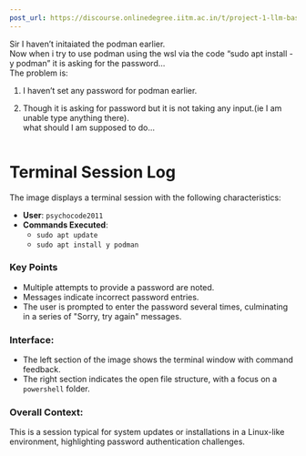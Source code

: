 ```yaml
---
post_url: https://discourse.onlinedegree.iitm.ac.in/t/project-1-llm-based-automation-agent-discussion-thread-tds-jan-2025/164277/238
---
```

Sir I haven’t initaiated the podman earlier.  
Now when i try to use podman using the wsl via the code “sudo apt install -y podman” it is asking for the password…  
The problem is:

1. I haven’t set any password for podman earlier.
2. Though it is asking for password but it is not taking any input.(ie I am unable type anything there).  
   what should I am supposed to do…  

   ```markdown
# Terminal Session Log

The image displays a terminal session with the following characteristics:

- **User**: `psychocode2011`
- **Commands Executed**:
  - `sudo apt update`
  - `sudo apt install y podman`

### Key Points
- Multiple attempts to provide a password are noted.
- Messages indicate incorrect password entries.
- The user is prompted to enter the password several times, culminating in a series of "Sorry, try again" messages.

### Interface:
- The left section of the image shows the terminal window with command feedback.
- The right section indicates the open file structure, with a focus on a `powershell` folder.

### Overall Context:
This is a session typical for system updates or installations in a Linux-like environment, highlighting password authentication challenges.
```